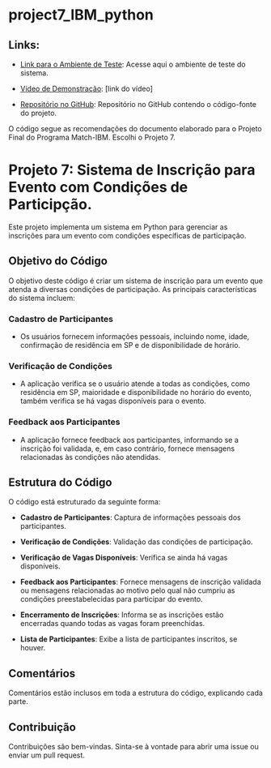 # project7_IBM_python

## Links:

- [Link para o Ambiente de Teste](https://drive.google.com/drive/folders/1ASGc1wT-94qwvc27JtY-cRQ10sz_FwTp?usp=sharing): Acesse aqui o ambiente de teste do sistema.

- [Vídeo de Demonstração]([#](https://drive.google.com/file/d/1KtN3ZrXJnAQEiOI9AELj4D8q3LyuXdGz/view?usp=sharing)): [link do vídeo]

- [Repositório no GitHub](https://github.com/Ele-Arcoverde/project7_IBM_python): Repositório no GitHub contendo o código-fonte do projeto.


O código segue as recomendações do documento elaborado para o Projeto Final do Programa Match-IBM. Escolhi o Projeto 7.

# Projeto 7: Sistema de Inscrição para Evento com Condições de Participção.

Este projeto implementa um sistema em Python para gerenciar as inscrições para um evento com condições específicas de participação.

## Objetivo do Código

O objetivo deste código é criar um sistema de inscrição para um evento que atenda a diversas condições de participação. As principais características do sistema incluem:

### Cadastro de Participantes

- Os usuários fornecem informações pessoais, incluindo nome, idade, confirmação de residência em SP e de disponibilidade de horário.

### Verificação de Condições

- A aplicação verifica se o usuário atende a todas as condições, como residência em SP, maioridade e disponibilidade no horário do evento, também verifica se há vagas disponíveis para o evento.

### Feedback aos Participantes

- A aplicação fornece feedback aos participantes, informando se a inscrição foi validada, e, em caso contrário, fornece mensagens relacionadas às condições não atendidas.

## Estrutura do Código

O código está estruturado da seguinte forma:

- **Cadastro de Participantes**: Captura de informações pessoais dos participantes.

- **Verificação de Condições**: Validação das condições de participação.

- **Verificação de Vagas Disponíveis**: Verifica se ainda há vagas disponíveis.

- **Feedback aos Participantes**: Fornece mensagens de inscrição validada ou mensagens relacionadas ao motivo pelo qual não cumpriu as condições preestabelecidas para participar do evento.

- **Encerramento de Inscrições**: Informa se as inscrições estão encerradas quando todas as vagas foram preenchidas.

- **Lista de Participantes**: Exibe a lista de participantes inscritos, se houver.

## Comentários

Comentários estão inclusos em toda a estrutura do código, explicando cada parte.

## Contribuição

Contribuições são bem-vindas. Sinta-se à vontade para abrir uma issue ou enviar um pull request.
